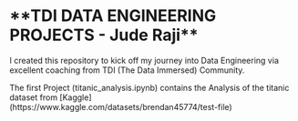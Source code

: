 <h1>**TDI DATA ENGINEERING PROJECTS - Jude Raji**</h1>
<p>I created this repository to kick off my journey into Data Engineering via excellent coaching from TDI (The Data Immersed) Community.</p>
<p>The first Project (titanic_analysis.ipynb) contains the Analysis of the titanic dataset from [Kaggle](https://www.kaggle.com/datasets/brendan45774/test-file) </p>
